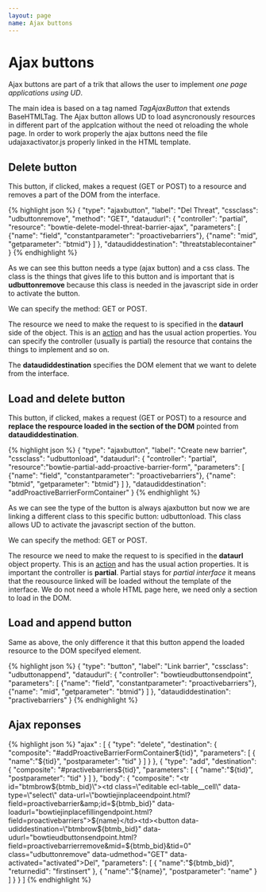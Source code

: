 ```yaml
---
layout: page
name: Ajax buttons
---
```


# Ajax buttons

Ajax buttons are part of a trik that allows the user to implement *one page applications using UD*.

The main idea is based on a tag named *TagAjaxButton* that extends BaseHTMLTag. The Ajax button allows UD to load asyncronously resources  in different part of the applcation without the need ot reloading the whole page. In order to work properly the ajax buttons need the file udajaxactivator.js properly linked in the HTML template.

## Delete button

This button, if clicked, makes a request (GET or POST) to a resource and removes a part of the DOM from the interface.

{% highlight json %}
{
  "type": "ajaxbutton", 
  "label": "Del Threat", 
  "cssclass": "udbuttonremove", 
  "method": "GET",
  "dataudurl": {
    "controller": "partial", 
	"resource": "bowtie-delete-model-threat-barrier-ajax", 
	"parameters": [
      {"name": "field", "constantparameter": "proactivebarriers"},
      {"name": "mid", "getparameter": "btmid"}
    ]
  },
  "dataudiddestination": "threatstablecontainer"
}
{% endhighlight %}

As we can see this button needs a type (ajax button) and a css class. The class is the things that gives life to this button and is important that is **udbuttonremove** because this class is needed in the javascript side in order to activate the button.

We can specify the method: GET or POST.

The resource we need to make the request to is specified in the **dataurl** side of the object. This is an <a href="{{site.baseurl}}/baseresources/action">action</a> and has the  usual action properties. You can specify the controller (usually is partial) the resource that contains the things to implement and so on.

The **dataudiddestination** specifies the DOM element that we want to delete from the interface. 


## Load and  delete button

This button, if clicked, makes a request (GET or POST) to a resource and **replace the respource loaded in the section of the DOM** pointed from **dataudiddestination**.

{% highlight json %}
{
  "type": "ajaxbutton",
  "label": "Create new barrier",
  "cssclass": "udbuttonload",
  "dataudurl": {
    "controller": "partial",
    "resource":"bowtie-partial-add-proactive-barrier-form",
    "parameters": [
      {"name": "field", "constantparameter": "proactivebarriers"},
      {"name": "btmid", "getparameter": "btmid"}
    ]
  },
  "dataudiddestination": "addProactiveBarrierFormContainer"
}
{% endhighlight %}

As we can see the type of the button is always ajaxbutton but now we are linking a different class to this specific button: udbuttonload.
This class allows UD to activate the javascript section of the button.

We can specify the method: GET or POST.

The resource we need to make the request to is specified in the **dataurl** object property. This is an <a href="{{site.baseurl}}/baseresources/action">action</a> and has the usual action properties. It is important the controller is **partial**. Partial stays for *partial interface* it means that the reousource linked will be loaded without the template of the interface. We do not need a whole HTML page here, we need only a section to load in the DOM.

## Load and append  button

Same as above, the only difference it that this button append the loaded resource to the DOM specifyed element.

{% highlight json %}
{ 
  "type": "button", 
  "label": "Link barrier", 
  "cssclass": "udbuttonappend",
  "dataudurl": { 
    "controller": "bowtieudbuttonsendpoint",
    "parameters": [
      {"name": "field", "constantparameter": "proactivebarriers"},
      {"name": "mid", "getparameter": "btmid"}
    ]
  },
  "dataudiddestination": "practivebarriers"
}
{% endhighlight %}

## Ajax  reponses

{% highlight json %}
"ajax" : [
  { "type": "delete", "destination": {
    "composite":  "#addProactiveBarrierFormContainer${tid}", "parameters": [ { "name":"${tid}", "postparameter": "tid"  } ] }
  },
  { "type": "add",
    "destination": { 
      "composite": "#practivebarriers${tid}", 
	  "parameters": [ { "name":"${tid}", "postparameter": "tid"  } ] 
    },
    "body": { 
	  "composite": "<tr id=\"btmbrow${btmb_bid}\"><td class=\"editable ecl-table__cell\" data-type=\"select\" data-url=\"bowtiejinplaceendpoint.html?field=proactivebarrier&amp;id=${btmb_bid}\" data-loadurl=\"bowtiejinplacefillingendpoint.html?field=proactivebarriers\">${name}</td><td><button data-udiddestination=\"btmbrow${btmb_bid}\" data-udurl=\"bowtieudbuttonsendpoint.html?field=proactivebarrierremove&amp;mid=${btmb_bid}&amp;tid=0\" class=\"udbuttonremove\" data-udmethod=\"GET\" data-activated=\"activated\">Del</button></td></tr>",
      "parameters": [ 
        { "name":"${btmb_bid}", "returnedid": "firstinsert" },
        { "name":"${name}", "postparameter": "name" }  
      ] 
	}
  }
]
{% endhighlight %}
